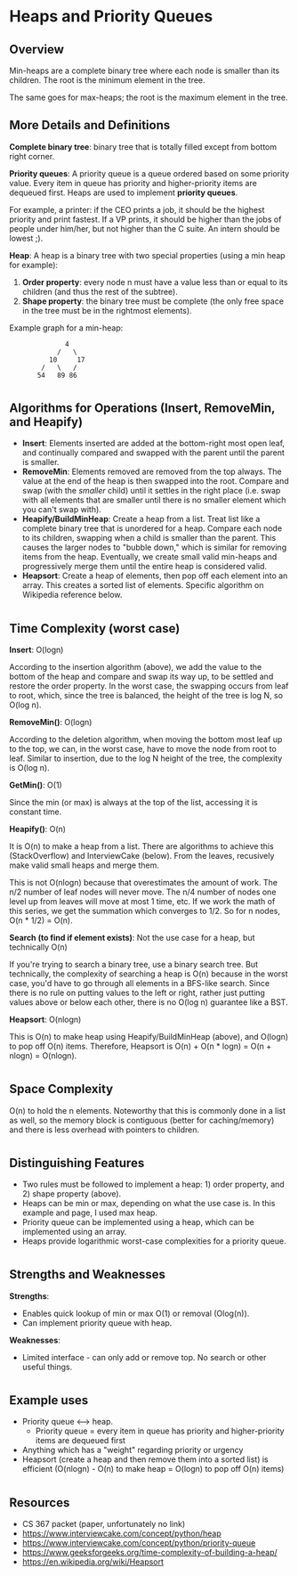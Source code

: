 # Heaps and Priority Queues
## Overview

Min-heaps are a complete binary tree where each node is smaller than its children. The root is the minimum element in the tree.

The same goes for max-heaps; the root is the maximum element in the tree.

## More Details and Definitions
**Complete binary tree**: binary tree that is totally filled except from bottom right corner.

**Priority queues**: A priority queue is a queue ordered based on some priority value. Every item in queue has priority and higher-priority items are dequeued first. Heaps are used to implement **priority queues**.

For example, a printer: if the CEO prints a job, it should be the highest priority and print fastest. If a VP prints, it should be higher than the jobs of people under him/her, but not higher than the C suite. An intern should be lowest ;).

**Heap**: A heap is a binary tree with two special properties (using a min heap for example):
    
1) **Order property**: every node n must have a value less than or equal to its children (and thus the rest of the subtree).
2) **Shape property**: the binary tree must be complete (the only free space in the tree must be in the rightmost elements).

Example graph for a min-heap:
```
              4
            /   \
          10     17
        /   \   /
       54   89 86     
```

#
## Algorithms for Operations (Insert, RemoveMin, and Heapify)
- **Insert**: Elements inserted are added at the bottom-right most open leaf, and continually compared and swapped with the parent until the parent is smaller. 
- **RemoveMin**: Elements removed are removed from the top always. The value at the end of the heap is then swapped into the root. Compare and swap (with the _smaller_ child) until it settles in the right place (i.e. swap with all elements that are smaller until there is no smaller element which you can't swap with).
- **Heapify/BuildMinHeap**: Create a heap from a list. Treat list like a complete binary tree that is unordered for a heap. Compare each node to its children, swapping when a child is smaller than the parent. This causes the larger nodes to "bubble down," which is similar for removing items from the heap. Eventually, we create small valid min-heaps and progressively merge them until the entire heap is considered valid. 
- **Heapsort**: Create a heap of elements, then pop off each element into an array. This creates a sorted list of elements. Specific algorithm on Wikipedia reference below.


#
## Time Complexity (worst case)
**Insert**: O(logn)

According to the insertion algorithm (above), we add the value to the bottom of the heap and compare and swap its way up, to be settled and restore the order property. In the worst case, the swapping occurs from leaf to root, which, since the tree is balanced, the height of the tree is log N, so O(log n).

**RemoveMin()**: O(logn)

According to the deletion algorithm, when moving the bottom most leaf up to the top, we can, in the worst case, have to move the node from root to leaf. Similar to insertion, due to the log N height of the tree, the complexity is O(log n).

**GetMin()**: O(1)

Since the min (or max) is always at the top of the list, accessing it is constant time.

**Heapify()**: O(n)

It is O(n) to make a heap from a list. There are algorithms to achieve this (StackOverflow) and InterviewCake (below). From the leaves, recusively make valid small heaps and merge them.

This is not O(nlogn) because that overestimates the amount of work. The n/2 number of leaf nodes will never move. The n/4 number of nodes one level up from leaves will move at most 1 time, etc. If we work the math of this series, we get the summation which converges to 1/2. So for n nodes, O(n * 1/2) = O(n).

**Search (to find if element exists)**: Not the use case for a heap, but technically O(n)

If you're trying to search a binary tree, use a binary search tree. But technically, the complexity of searching a heap is O(n) because in the worst case, you'd have to go through all elements in a BFS-like search. Since there is no rule on putting values to the left or right, rather just putting values above or below each other, there is no O(log n) guarantee like a BST.

**Heapsort**: O(nlogn)

This is O(n) to make heap using Heapify/BuildMinHeap (above), and O(logn) to pop off O(n) items. Therefore, Heapsort is O(n) + O(n * logn) = O(n + nlogn) = O(nlogn).

#
## Space Complexity
O(n) to hold the n elements. Noteworthy that this is commonly done in a list as well, so the memory block is contiguous (better for caching/memory) and there is less overhead with pointers to children.

#
## Distinguishing Features
- Two rules must be followed to implement a heap: 1) order property, and 2) shape property (above).
- Heaps can be min or max, depending on what the use case is. In this example and page, I used max heap.
- Priority queue can be implemented using a heap, which can be implemented using an array.
- Heaps provide logarithmic worst-case complexities for a priority queue.

#
## Strengths and Weaknesses
**Strengths**:
- Enables quick lookup of min or max O(1) or removal (Olog(n)).
- Can implement priority queue with heap.

**Weaknesses**:
- Limited interface - can only add or remove top. No search or other useful things.

#
## Example uses
- Priority queue <--> heap. 
  - Priority queue = every item in queue has priority and higher-priority items are dequeued first
- Anything which has a "weight" regarding priority or urgency
- Heapsort (create a heap and then remove them into a sorted list) is efficient (O(nlogn) - O(n) to make heap = O(logn) to pop off O(n) items)

#
## Resources
- CS 367 packet (paper, unfortunately no link)
- https://www.interviewcake.com/concept/python/heap
- https://www.interviewcake.com/concept/python/priority-queue
- https://www.geeksforgeeks.org/time-complexity-of-building-a-heap/
- https://en.wikipedia.org/wiki/Heapsort

#